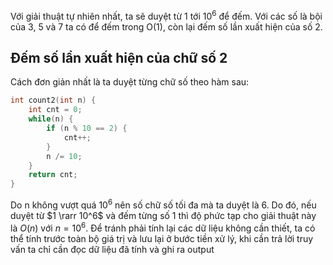 Với giải thuật tự nhiên nhất, ta sẽ duyệt từ 1 tới $10^6$ để đếm. Với các số là bội của 3, 5 và 7 ta có để đếm trong O(1), còn lại đếm số lần xuất hiện của số 2. 
## Đếm số lần xuất hiện của chữ số 2
Cách đơn giản nhất là ta duyệt từng chữ số theo hàm sau:
```cpp
int count2(int n) {
    int cnt = 0;
    while(n) {
        if (n % 10 == 2) {
            cnt++;
        }
        n /= 10;
    }
    return cnt;
}
```
Do n không vượt quá $10^6$ nên số chữ số tối đa mà ta duyệt là 6. Do đó, nếu duyệt từ $1 \rarr 10^6$ và đếm từng số 1 thì độ phức tạp cho giải thuật này là $O(n)$ với $n = 10^6$.
Để tránh phải tính lại các dữ liệu không cần thiết, ta có thể tính trước toàn bộ giá trị và lưu lại ở bước tiền xử lý, khi cần trả lời truy vấn ta chỉ cần đọc dữ liệu đã tính và ghi ra output
